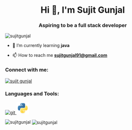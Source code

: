 <h1 align="center">Hi 👋, I'm Sujit Gunjal</h1>
<h3 align="center">Aspiring to be a full stack developer</h3>

<p align="left"> <img src="https://komarev.com/ghpvc/?username=sujitgunjal&label=Profile%20views&color=0e75b6&style=flat" alt="sujitgunjal" /> </p>

- 🌱 I’m currently learning **java**

- 📫 How to reach me **sujitgunjal91@gmail.com**

<h3 align="left">Connect with me:</h3>
<p align="left">
<a href="https://linkedin.com/in/sujit gunjal" target="blank"><img align="center" src="https://raw.githubusercontent.com/rahuldkjain/github-profile-readme-generator/master/src/images/icons/Social/linked-in-alt.svg" alt="sujit gunjal" height="30" width="40" /></a>
</p>

<h3 align="left">Languages and Tools:</h3>
<p align="left"> <a href="https://git-scm.com/" target="_blank" rel="noreferrer"> <img src="https://www.vectorlogo.zone/logos/git-scm/git-scm-icon.svg" alt="git" width="40" height="40"/> </a> <a href="https://www.python.org" target="_blank" rel="noreferrer"> <img src="https://raw.githubusercontent.com/devicons/devicon/master/icons/python/python-original.svg" alt="python" width="40" height="40"/> </a> </p>

<p><img align="left" src="https://github-readme-stats.vercel.app/api/top-langs?username=sujitgunjal&show_icons=true&locale=en&layout=compact" alt="sujitgunjal" /></p>

<p>&nbsp;<img align="center" src="https://github-readme-stats.vercel.app/api?username=sujitgunjal&show_icons=true&locale=en" alt="sujitgunjal" /></p>
